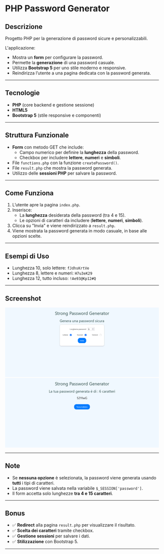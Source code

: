 # PHP Password Generator

## Descrizione

Progetto PHP per la generazione di password sicure e personalizzabili.

L'applicazione:
- Mostra un **form** per configurare la password.
- Permette la **generazione** di una password casuale.
- Utilizza **Bootstrap 5** per uno stile moderno e responsive.
- Reindirizza l’utente a una pagina dedicata con la password generata.

---

## Tecnologie

- **PHP** (core backend e gestione sessione)
- **HTML5**
- **Bootstrap 5** (stile responsive e componenti)

---

## Struttura Funzionale

- **Form** con metodo GET che include:
  - Campo numerico per definire la **lunghezza** della password.
  - Checkbox per includere **lettere**, **numeri** e **simboli**.
- File `functions.php` con la funzione `createPassword()`.
- File `result.php` che mostra la password generata.
- Utilizzo delle **sessioni PHP** per salvare la password.

---

## Come Funziona

1. L’utente apre la pagina `index.php`.
2. Inserisce:
   - La **lunghezza** desiderata della password (tra 4 e 15).
   - Le opzioni di caratteri da includere (**lettere**, **numeri**, **simboli**).
3. Clicca su "Invia" e viene reindirizzato a `result.php`.
4. Viene mostrata la password generata in modo casuale, in base alle opzioni scelte.

---

## Esempi di Uso

- Lunghezza 10, solo lettere: `fJdhsKrtVe`
- Lunghezza 8, lettere e numeri: `H7u3eK29`
- Lunghezza 12, tutto incluso: `!Ae93@Kp12#Q`

---

## Screenshot

![Form Password Generator](./img/screenshot_form.png)  
![Risultato Password](./img/screenshot_result.png)

---

## Note

- Se **nessuna opzione** è selezionata, la password viene generata usando **tutti** i tipi di caratteri.
- La password viene salvata nella variabile `$_SESSION['password']`.
- Il form accetta solo lunghezze **tra 4 e 15 caratteri**.

---

## Bonus

- ✅ **Redirect** alla pagina `result.php` per visualizzare il risultato.
- ✅ **Scelta dei caratteri** tramite checkbox.
- ✅ **Gestione sessioni** per salvare i dati.
- ✅ **Stilizzazione** con Bootstrap 5.

---

